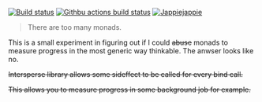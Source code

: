 [![Build status](https://img.shields.io/travis/jappeace/haskell-template-project)](https://travis-ci.org/jappeace/haskell-template-project/builds/)
[![Githbu actions build status](https://img.shields.io/github/workflow/status/jappeace/haskell-template-project/Test)](https://github.com/jappeace/haskell-template-project/actions)
[![Jappiejappie](https://img.shields.io/badge/discord-jappiejappie-black?logo=discord)](https://discord.gg/Hp4agqy)

> There are too many monads.


This is a small experiment in figuring out if I could ~~abuse~~ 
monads to measure progress in the most generic way thinkable.
The anwser looks like no.

~~Intersperse library allows some sideffect to be called for every bind
call.~~

~~This allows you to measure progress in some background job for example.~~


